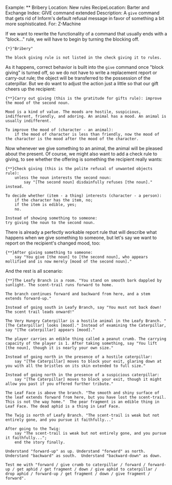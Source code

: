 Example: ** Bribery
Location: New rules
RecipeLocation: Barter and Exchange
Index: GIVE command extended
Description: A ``give`` command that gets rid of Inform's default refusal message in favor of something a bit more sophisticated.
For: Z-Machine

  
If we want to rewrite the functionality of a command that usually ends with a "block..." rule, we will have to begin by turning the blocking off.

  

``` inform7
{*}"Bribery"

The block giving rule is not listed in the check giving it to rules.
```

  
As it happens, correct behavior is built into the ``give`` command once "block giving" is turned off, so we do not have to write a replacement report or carry-out rule; the object will be transferred to the possession of the caterpillar. But we do want to adjust the action just a little so that our gift cheers up the recipient:

  

``` inform7
{**}Carry out giving (this is the gratitude for gifts rule): improve the mood of the second noun.

Mood is a kind of value. The moods are hostile, suspicious, indifferent, friendly, and adoring. An animal has a mood. An animal is usually indifferent.

To improve the mood of (character - an animal):
	if the mood of character is less than friendly, now the mood of the character is the mood after the mood of the character.
```

  
Now whenever we give something to an animal, the animal will be pleased about the present. Of course, we might also want to add a check rule to giving, to see whether the offering is something the recipient really wants:

  

``` inform7
{**}Check giving (this is the polite refusal of unwanted objects rule):
	unless the noun interests the second noun:
		say "[The second noun] disdainfully refuses [the noun]." instead.

To decide whether (item - a thing) interests (character - a person):
	if the character has the item, no;
	if the item is edible, yes;
	no.

Instead of showing something to someone:
try giving the noun to the second noun.
```

  
There is already a perfectly workable report rule that will describe what happens when we give something to someone, but let's say we want to report on the recipient's changed mood, too:

  

``` inform7
{**}After giving something to someone:
	say "You give [the noun] to [the second noun], who appears mollified and is now merely [mood of the second noun]."
```

  
And the rest is all scenario:

  

``` inform7
{**}The Leafy Branch is a room. "You stand on smooth bark dappled by sunlight. The scent-trail runs forward to home.

The branch continues forward and backward from here, and a stem extends forward-up."

Instead of going south in Leafy Branch, say "You must not back down! The scent trail leads onward!"

The Very Hungry Caterpillar is a hostile animal in the Leafy Branch. "[The Caterpillar] looks [mood]." Instead of examining the Caterpillar, say "[The caterpillar] appears [mood]."

The player carries an edible thing called a peanut crumb. The carrying capacity of the player is 1. After taking something, say "You lift [the noun], though it is nearly your own size."

Instead of going north in the presence of a hostile caterpillar:
	say "[The Caterpillar] moves to block your exit, glaring down at you with all the bristles on its skin extended to full size."

Instead of going north in the presence of a suspicious caterpillar:
	say "[The Caterpillar] moves to block your exit, though it might allow you past if you offered further tribute."

The Leaf Face is above the branch. "The smooth and shiny surface of the leaf extends forward from here, but you have lost the scent-trail. This is not the way home."  The pear fragment is an edible thing in Leaf Face. The dead aphid is a thing in Leaf Face.

The Twig is north of Leafy Branch. "The scent-trail is weak but not entirely gone, and you pursue it faithfully..."

After going to the Twig:
	say "The scent-trail is weak but not entirely gone, and you pursue it faithfully...";
	end the story finally.

Understand "forward-up" as up. Understand "forward" as north. Understand "backward" as south.  Understand "backward-down" as down.

Test me with "forward / give crumb to caterpillar / forward / forward-up / get aphid / get fragment / down / give aphid to caterpillar / drop aphid / forward-up / get fragment / down / give fragment / forward".
```

